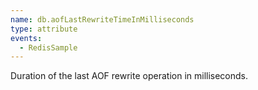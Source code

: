 ```yaml
---
name: db.aofLastRewriteTimeInMilliseconds
type: attribute
events:
  - RedisSample
---
```


Duration of the last AOF rewrite operation in milliseconds.
